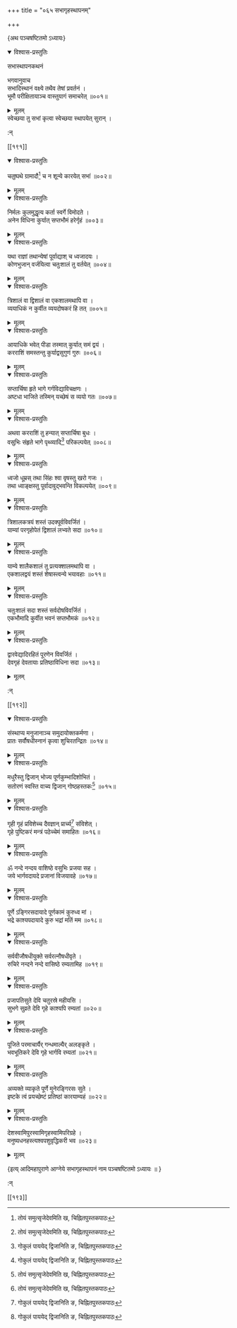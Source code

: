 +++
title = "०६५ सभागृहस्थापनम्"

+++

\{अथ पञ्चषष्टितमो ऽध्यायः\}


<details open><summary>विश्वास-प्रस्तुतिः</summary>

सभास्थापनकथनं  
    
भगवानुवाच  
सभादिस्थानं वक्ष्ये तथैव तेषां प्रवर्तनं   ।  
भूमौ परीक्षितायाञ्च वास्तुयागं समाचरेत् ॥००१॥
</details>

<details><summary>मूलम्</summary>

सभास्थापनकथनं  
    
भगवानुवाच  
सभादिस्थानं वक्ष्ये तथैव तेषां प्रवर्तनं   ।  
भूमौ परीक्षितायाञ्च वास्तुयागं समाचरेत् ॥००१॥
</details>  
स्वेच्छया तु सभां कृत्वा स्वेच्छया स्थापयेत् सुरान्   ।  
    
:न्  
    
[^१]: तोयं समुत्सृजेदेवमिति ख, चिह्नितपुस्तकपाठः  
    
[^२]: गोकुलं पाययेद् द्विजानिति ङ, चिह्नितपुस्तकपाठः  

[[१९१]]
    

<details open><summary>विश्वास-प्रस्तुतिः</summary>

चतुष्पथे ग्रामादौ[^१] च न शून्ये कारयेत् सभां   ॥००२॥
</details>

<details><summary>मूलम्</summary>

चतुष्पथे ग्रामादौ[^१] च न शून्ये कारयेत् सभां   ॥००२॥
</details>  

<details open><summary>विश्वास-प्रस्तुतिः</summary>

निर्मलः कुलमुद्धृत्य कर्ता स्वर्गे विमोदते ।  
अनेन विधिना कुर्यात् सप्तभौमं हरेर्गृहं ॥००३॥
</details>

<details><summary>मूलम्</summary>

निर्मलः कुलमुद्धृत्य कर्ता स्वर्गे विमोदते ।  
अनेन विधिना कुर्यात् सप्तभौमं हरेर्गृहं ॥००३॥
</details>  

<details open><summary>विश्वास-प्रस्तुतिः</summary>

यथा राज्ञां तथान्येषां पूर्वाद्याश् च ध्वजादयः   ।  
कोणभुजान् वर्जयित्वा चतुःशालं तु वर्तयेत् ॥००४॥
</details>

<details><summary>मूलम्</summary>

यथा राज्ञां तथान्येषां पूर्वाद्याश् च ध्वजादयः   ।  
कोणभुजान् वर्जयित्वा चतुःशालं तु वर्तयेत् ॥००४॥
</details>  

<details open><summary>विश्वास-प्रस्तुतिः</summary>

त्रिशालं वा द्विशालं वा एकशालमथापि वा ।  
व्ययाधिकं न कुर्वीत व्ययदोषकरं हि तत् ॥००५॥
</details>

<details><summary>मूलम्</summary>

त्रिशालं वा द्विशालं वा एकशालमथापि वा ।  
व्ययाधिकं न कुर्वीत व्ययदोषकरं हि तत् ॥००५॥
</details>  

<details open><summary>विश्वास-प्रस्तुतिः</summary>

आयाधिके भवेत् पीडा तस्मात् कुर्यात् समं द्वयं   ।  
करराशिं समस्तन्तु कुर्याद्वसुगुणं गुरुः ॥००६॥
</details>

<details><summary>मूलम्</summary>

आयाधिके भवेत् पीडा तस्मात् कुर्यात् समं द्वयं   ।  
करराशिं समस्तन्तु कुर्याद्वसुगुणं गुरुः ॥००६॥
</details>  

<details open><summary>विश्वास-प्रस्तुतिः</summary>

सप्तार्चिषा हृते भागे गर्गविद्याविचक्षणः ।  
अष्टधा भाजिते तस्मिन् यच्छेषं स व्ययो गतः ॥००७॥
</details>

<details><summary>मूलम्</summary>

सप्तार्चिषा हृते भागे गर्गविद्याविचक्षणः ।  
अष्टधा भाजिते तस्मिन् यच्छेषं स व्ययो गतः ॥००७॥
</details>  

<details open><summary>विश्वास-प्रस्तुतिः</summary>

अथवा करराशिं तु हन्यात् सप्तार्चिषा बुधः ।  
वसुभिः संहृते भागे पृथ्व्यादि[^२] परिकल्पयेत् ॥००८॥
</details>

<details><summary>मूलम्</summary>

अथवा करराशिं तु हन्यात् सप्तार्चिषा बुधः ।  
वसुभिः संहृते भागे पृथ्व्यादि[^२] परिकल्पयेत् ॥००८॥
</details>  

<details open><summary>विश्वास-प्रस्तुतिः</summary>

ध्वजो धूम्रस् तथा सिंहः श्वा वृषस्तु खरो गजः   ।  
तथा ध्वाङ्क्षस्तु पूर्वादावुद्भवन्ति विकल्पयेत् ॥००९॥
</details>

<details><summary>मूलम्</summary>

ध्वजो धूम्रस् तथा सिंहः श्वा वृषस्तु खरो गजः   ।  
तथा ध्वाङ्क्षस्तु पूर्वादावुद्भवन्ति विकल्पयेत् ॥००९॥
</details>  

<details open><summary>विश्वास-प्रस्तुतिः</summary>

त्रिशालकत्रयं शस्तं उदक्पूर्वविवर्जितं ।  
याम्यां परगृहोपेतं द्विशालं लभ्यते सदा ॥०१०॥
</details>

<details><summary>मूलम्</summary>

त्रिशालकत्रयं शस्तं उदक्पूर्वविवर्जितं ।  
याम्यां परगृहोपेतं द्विशालं लभ्यते सदा ॥०१०॥
</details>  

<details open><summary>विश्वास-प्रस्तुतिः</summary>

याम्ये शालैकशालं तु प्रत्यक्शालमथापि वा ।  
एकशालद्वयं शस्तं शेषास्त्वन्ये भयावहाः   ॥०११॥
</details>

<details><summary>मूलम्</summary>

याम्ये शालैकशालं तु प्रत्यक्शालमथापि वा ।  
एकशालद्वयं शस्तं शेषास्त्वन्ये भयावहाः   ॥०११॥
</details>  

<details open><summary>विश्वास-प्रस्तुतिः</summary>

चतुःशालं सदा शस्तं सर्वदोषविवर्जितं ।  
एकभौमादि कुर्वीत भवनं सप्तभौमकं ॥०१२॥
</details>

<details><summary>मूलम्</summary>

चतुःशालं सदा शस्तं सर्वदोषविवर्जितं ।  
एकभौमादि कुर्वीत भवनं सप्तभौमकं ॥०१२॥
</details>  

<details open><summary>विश्वास-प्रस्तुतिः</summary>

द्वारवेद्यादिरहितं पूरणेन विवर्जितं ।  
देवगृहं देवतायाः प्रतिष्ठाविधिना सदा ॥०१३॥
</details>

<details><summary>मूलम्</summary>

द्वारवेद्यादिरहितं पूरणेन विवर्जितं ।  
देवगृहं देवतायाः प्रतिष्ठाविधिना सदा ॥०१३॥
</details>  
    
:न्  
    
[^१]: पूश् चतुष्पथग्रामादाविति ख, चिह्नितपुस्तकपाठः  
    
[^२]: ध्वजादि इति ख, चिह्नितपुस्तकपाठः  

[[१९२]]
    

<details open><summary>विश्वास-प्रस्तुतिः</summary>

संस्थाप्य मनुजानाञ्च समुदायोक्तकर्मणा ।  
प्रातः सर्वौषधीस्नानं कृत्वा शुचिरतन्द्रितः   ॥०१४॥
</details>

<details><summary>मूलम्</summary>

संस्थाप्य मनुजानाञ्च समुदायोक्तकर्मणा ।  
प्रातः सर्वौषधीस्नानं कृत्वा शुचिरतन्द्रितः   ॥०१४॥
</details>  

<details open><summary>विश्वास-प्रस्तुतिः</summary>

मधुरैस्तु द्विजान् भोज्य पूर्णकुम्भादिशोभितं ।  
सतोरणं स्वस्ति वाच्य द्विजान् गोष्ठहस्तकः[^१] ॥०१५॥
</details>

<details><summary>मूलम्</summary>

मधुरैस्तु द्विजान् भोज्य पूर्णकुम्भादिशोभितं ।  
सतोरणं स्वस्ति वाच्य द्विजान् गोष्ठहस्तकः[^१] ॥०१५॥
</details>  

<details open><summary>विश्वास-प्रस्तुतिः</summary>

गृही गृहं प्रविशेच्च दैवज्ञान् प्रार्च्य[^२] संविशेत्   ।  
गृहे पुष्टिकरं मन्त्रं पठेच्चेमं समाहितः   ॥०१६॥
</details>

<details><summary>मूलम्</summary>

गृही गृहं प्रविशेच्च दैवज्ञान् प्रार्च्य[^२] संविशेत्   ।  
गृहे पुष्टिकरं मन्त्रं पठेच्चेमं समाहितः   ॥०१६॥
</details>  

<details open><summary>विश्वास-प्रस्तुतिः</summary>

ॐ नन्दे नन्दय वाशिष्ठे वसुभिः प्रजया सह ।  
जये भार्गवदायदे प्रजानां विजयावहे ॥०१७॥
</details>

<details><summary>मूलम्</summary>

ॐ नन्दे नन्दय वाशिष्ठे वसुभिः प्रजया सह ।  
जये भार्गवदायदे प्रजानां विजयावहे ॥०१७॥
</details>  

<details open><summary>विश्वास-प्रस्तुतिः</summary>

पूर्णे ऽङ्गिरसदायादे पूर्णकामं कुरुध्व मां   ।  
भद्रे काश्यपदायादे कुरु भद्रां मतिं मम ॥०१८॥
</details>

<details><summary>मूलम्</summary>

पूर्णे ऽङ्गिरसदायादे पूर्णकामं कुरुध्व मां   ।  
भद्रे काश्यपदायादे कुरु भद्रां मतिं मम ॥०१८॥
</details>  

<details open><summary>विश्वास-प्रस्तुतिः</summary>

सर्ववीजौषधीयुक्ते सर्वरत्नौषधीवृते ।  
रुचिरे नन्दने नन्दे वासिष्ठे रम्यतामिह ॥०१९॥
</details>

<details><summary>मूलम्</summary>

सर्ववीजौषधीयुक्ते सर्वरत्नौषधीवृते ।  
रुचिरे नन्दने नन्दे वासिष्ठे रम्यतामिह ॥०१९॥
</details>  

<details open><summary>विश्वास-प्रस्तुतिः</summary>

प्रजापतिसुते देवि चतुरस्रे महीयसि ।  
सुभगे सुव्रते देवि गृहे काश्यपि रम्यतां ॥०२०॥
</details>

<details><summary>मूलम्</summary>

प्रजापतिसुते देवि चतुरस्रे महीयसि ।  
सुभगे सुव्रते देवि गृहे काश्यपि रम्यतां ॥०२०॥
</details>  

<details open><summary>विश्वास-प्रस्तुतिः</summary>

पूजिते परमाचार्यैर् गन्धमाल्यैर् अलङ्कृते ।  
भवभूतिकरे देवि गृहे भार्गवि रम्यतां ॥०२१॥
</details>

<details><summary>मूलम्</summary>

पूजिते परमाचार्यैर् गन्धमाल्यैर् अलङ्कृते ।  
भवभूतिकरे देवि गृहे भार्गवि रम्यतां ॥०२१॥
</details>  

<details open><summary>विश्वास-प्रस्तुतिः</summary>

अव्यक्ते व्याकृते पूर्णे मुनेरङ्गिरसः सुते ।  
इष्टके त्वं प्रयच्छेष्टं प्रतिष्ठां कारयाम्यहं   ॥०२२॥
</details>

<details><summary>मूलम्</summary>

अव्यक्ते व्याकृते पूर्णे मुनेरङ्गिरसः सुते ।  
इष्टके त्वं प्रयच्छेष्टं प्रतिष्ठां कारयाम्यहं   ॥०२२॥
</details>  

<details open><summary>विश्वास-प्रस्तुतिः</summary>

देशस्वामिपुरस्वामिगृहस्वामिपरिग्रहे ।  
मनुष्यधनहस्त्यश्वपशुवृद्धिकरी भव ॥०२३॥
</details>

<details><summary>मूलम्</summary>

देशस्वामिपुरस्वामिगृहस्वामिपरिग्रहे ।  
मनुष्यधनहस्त्यश्वपशुवृद्धिकरी भव ॥०२३॥
</details>  
    
\{इत्य् आदिमहापुराणे आग्नेये सभागृहस्थापनं नाम पञ्चषष्टितमो ऽध्यायः ॥  }
    
:न्  
    
[^१]: गोपुच्छहस्तक इति घ, चिह्नितपुस्तकपाठः  
    
[^२]: देवाज्ञां प्राप्य इति ग, चिह्नितपुस्तकपाठः  

[[१९३]]
    